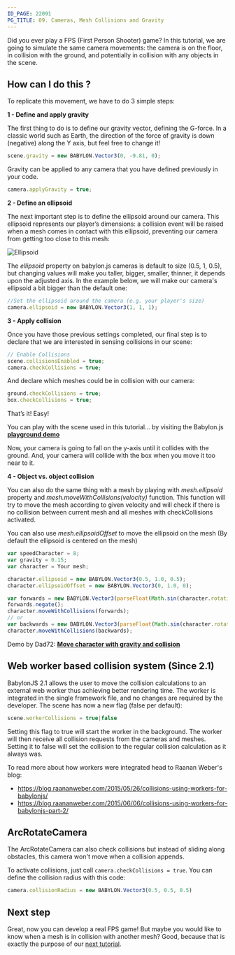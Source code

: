 ```yaml
---
ID_PAGE: 22091
PG_TITLE: 09. Cameras, Mesh Collisions and Gravity
---
```

Did you ever play a FPS (First Person Shooter) game? In this tutorial, we are going to simulate the same camera movements: the camera is on the floor, in collision with the ground, and potentially in collision with any objects in the scene.

## How can I do this ?

To replicate this movement, we have to do 3 simple steps:

**1 - Define and apply gravity**

The first thing to do is to define our gravity vector, defining the G-force. In a classic world such as Earth, the direction of the force of gravity is down (negative) along the Y axis, but feel free to change it!
```javascript
scene.gravity = new BABYLON.Vector3(0, -9.81, 0);
```
 
Gravity can be applied to any camera that you have defined previously in your code.
```javascript 
camera.applyGravity = true; 
```

**2 - Define an ellipsoid**

The next important step is to define the ellipsoid around our camera. This ellipsoid represents our player’s dimensions: a collision event will be raised when a mesh comes in contact with this ellipsoid, preventing our camera from getting too close to this mesh:

![Ellipsoid](https://camo.githubusercontent.com/19931f529e19679a0e2556e23fc94536e6a9b88c/687474703a2f2f7777772e626162796c6f6e6a732e636f6d2f7475746f7269616c732f30392532302d253230436f6c6c6973696f6e73253230477261766974792f30392d312e6a7067)

The _ellipsoid_ property on babylon.js cameras is default to size (0.5, 1, 0.5), but changing values will make you taller, bigger, smaller, thinner, it depends upon the adjusted axis. In the example below, we will make our camera's ellipsoid a bit bigger than the default one:

```javascript
//Set the ellipsoid around the camera (e.g. your player's size)
camera.ellipsoid = new BABYLON.Vector3(1, 1, 1);
```

**3 - Apply collision**

Once you have those previous settings completed, our final step is to declare that we are interested in sensing collisions in our scene:

```javascript
// Enable Collisions
scene.collisionsEnabled = true;
camera.checkCollisions = true;
```

And declare which meshes could be in collision with our camera:

```javascript
ground.checkCollisions = true;
box.checkCollisions = true;
```

That’s it! Easy!

You can play with the scene used in this tutorial... by visiting the Babylon.js [**playground demo**]( https://www.babylonjs-playground.com/#4HUQQ)

Now, your camera is going to fall on the y-axis until it collides with the ground. And, your camera will collide with the box when you move it too near to it.

**4 - Object vs. object collision**

You can also do the same thing with a mesh by playing with _mesh.ellipsoid_ property and _mesh.moveWithCollisions(velocity)_ function. This function will try to move the mesh according to given velocity and will check if there is no collision between current mesh and all meshes with checkCollisions activated.

You can also use _mesh.ellipsoidOffset_ to move the ellipsoid on the mesh (By default the ellipsoid is centered on the mesh)

```javascript
var speedCharacter = 8;
var gravity = 0.15;
var character = Your mesh;

character.ellipsoid = new BABYLON.Vector3(0.5, 1.0, 0.5);
character.ellipsoidOffset = new BABYLON.Vector3(0, 1.0, 0);

var forwards = new BABYLON.Vector3(parseFloat(Math.sin(character.rotation.y)) / speedCharacter, gravity, parseFloat(Math.cos(character.rotation.y)) / speedCharacter);
forwards.negate();
character.moveWithCollisions(forwards);
// or
var backwards = new BABYLON.Vector3(parseFloat(Math.sin(character.rotation.y)) / speedCharacter, -gravity, parseFloat(Math.cos(character.rotation.y)) / speedCharacter);
character.moveWithCollisions(backwards);
```

Demo by Dad72: [**Move character with gravity and collision**](http://www.babylon.actifgames.com/moveCharacter/)

## Web worker based collision system (Since 2.1)

BabylonJS 2.1 allows the user to move the collision calculations to an external web worker thus achieving better rendering time.
The worker is integrated in the single framework file, and no changes are required by the developer.
The scene has now a new flag (false per default):
```javascript
scene.workerCollisions = true|false
```
Setting this flag to true will start the worker in the background. The worker will then receive all collision requests from the cameras and meshes. Setting it to false will set the collision to the regular collision calculation as it always was.

To read more about how workers were integrated head to Raanan Weber's blog:

* https://blog.raananweber.com/2015/05/26/collisions-using-workers-for-babylonjs/
* https://blog.raananweber.com/2015/06/06/collisions-using-workers-for-babylonjs-part-2/

## ArcRotateCamera
The ArcRotateCamera can also check collisions but instead of sliding along obstacles, this camera won't move when a collision appends.

To activate collisions, just call ```camera.checkCollisions = true```. You can define the collision radius with this code:

```javascript
camera.collisionRadius = new BABYLON.Vector3(0.5, 0.5, 0.5)
```

## Next step
Great, now you can develop a real FPS game! But maybe you would like to know when a mesh is in collision with another mesh? Good, because that is exactly the purpose of our [next tutorial](http://doc.babylonjs.com/tutorials/Intersect_Collisions_-_mesh).
